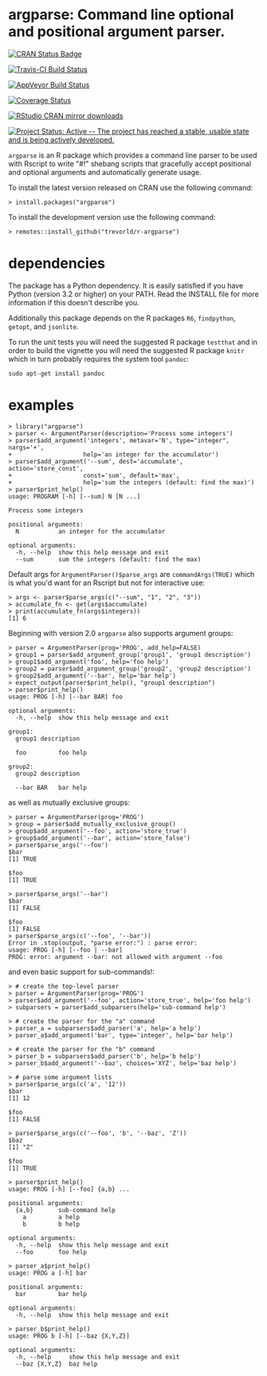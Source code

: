argparse: Command line optional and positional argument parser.
===============================================================

[![CRAN Status Badge](https://www.r-pkg.org/badges/version/argparse)](https://cran.r-project.org/package=argparse)

[![Travis-CI Build Status](https://travis-ci.org/trevorld/r-argparse.svg?branch=master)](https://travis-ci.org/trevorld/r-argparse)

[![AppVeyor Build Status](https://ci.appveyor.com/api/projects/status/github/trevorld/r-argparse?branch=master&svg=true)](https://ci.appveyor.com/project/trevorld/r-argparse/branch/master)

[![Coverage Status](https://img.shields.io/codecov/c/github/trevorld/r-argparse.svg)](https://codecov.io/github/trevorld/r-argparse?branch=master)

[![RStudio CRAN mirror downloads](https://cranlogs.r-pkg.org/badges/argparse)](https://cran.r-project.org/package=argparse)

[![Project Status: Active -- The project has reached a stable, usable state and is being actively developed.](http://www.repostatus.org/badges/latest/active.svg)](http://www.repostatus.org/#active)

`argparse` is an R package which provides a command line parser to be
used with Rscript to write \"\#!\" shebang scripts that gracefully
accept positional and optional arguments and automatically generate
usage.

To install the latest version released on CRAN use the following
command:

    > install.packages("argparse")

To install the development version use the following command:

    > remotes::install_github("trevorld/r-argparse")

dependencies
============

The package has a Python dependency. It is easily satisfied if you have
Python (version 3.2 or higher) on your PATH. Read the INSTALL file for
more information if this doesn\'t describe you.

Additionally this package depends on the R packages `R6`, `findpython`,
`getopt`, and `jsonlite`.

To run the unit tests you will need the suggested R package `testthat`
and in order to build the vignette you will need the suggested R package
`knitr` which in turn probably requires the system tool `pandoc`:

    sudo apt-get install pandoc

examples
========

    > library("argparse")
    > parser <- ArgumentParser(description='Process some integers')
    > parser$add_argument('integers', metavar='N', type="integer", nargs='+',
    +                    help='an integer for the accumulator')
    > parser$add_argument('--sum', dest='accumulate', action='store_const',
    +                    const='sum', default='max',
    +                    help='sum the integers (default: find the max)')
    > parser$print_help()
    usage: PROGRAM [-h] [--sum] N [N ...]

    Process some integers

    positional arguments:
      N           an integer for the accumulator

    optional arguments:
      -h, --help  show this help message and exit
      --sum       sum the integers (default: find the max)

Default args for `ArgumentParser()$parse_args` are `commandArgs(TRUE)`
which is what you\'d want for an Rscript but not for interactive use:

    > args <- parser$parse_args(c("--sum", "1", "2", "3")) 
    > accumulate_fn <- get(args$accumulate)
    > print(accumulate_fn(args$integers))
    [1] 6

Beginning with version 2.0 `argparse` also supports argument groups:

    > parser = ArgumentParser(prog='PROG', add_help=FALSE)
    > group1 = parser$add_argument_group('group1', 'group1 description')
    > group1$add_argument('foo', help='foo help')
    > group2 = parser$add_argument_group('group2', 'group2 description')
    > group2$add_argument('--bar', help='bar help')
    > expect_output(parser$print_help(), "group1 description")
    > parser$print_help()
    usage: PROG [-h] [--bar BAR] foo

    optional arguments:
      -h, --help  show this help message and exit

    group1:
      group1 description

      foo         foo help

    group2:
      group2 description

      --bar BAR   bar help

as well as mutually exclusive groups:

    > parser = ArgumentParser(prog='PROG')
    > group = parser$add_mutually_exclusive_group()
    > group$add_argument('--foo', action='store_true')
    > group$add_argument('--bar', action='store_false')
    > parser$parse_args('--foo')
    $bar
    [1] TRUE

    $foo
    [1] TRUE

    > parser$parse_args('--bar')
    $bar
    [1] FALSE

    $foo
    [1] FALSE
    > parser$parse_args(c('--foo', '--bar'))
    Error in .stop(output, "parse error:") : parse error:
    usage: PROG [-h] [--foo | --bar]
    PROG: error: argument --bar: not allowed with argument --foo

and even basic support for sub-commands!:

    > # create the top-level parser
    > parser = ArgumentParser(prog='PROG')
    > parser$add_argument('--foo', action='store_true', help='foo help')
    > subparsers = parser$add_subparsers(help='sub-command help')

    > # create the parser for the "a" command
    > parser_a = subparsers$add_parser('a', help='a help')
    > parser_a$add_argument('bar', type='integer', help='bar help')

    > # create the parser for the "b" command
    > parser_b = subparsers$add_parser('b', help='b help')
    > parser_b$add_argument('--baz', choices='XYZ', help='baz help')

    > # parse some argument lists
    > parser$parse_args(c('a', '12'))
    $bar
    [1] 12

    $foo
    [1] FALSE

    > parser$parse_args(c('--foo', 'b', '--baz', 'Z'))
    $baz
    [1] "Z"

    $foo
    [1] TRUE

    > parser$print_help()
    usage: PROG [-h] [--foo] {a,b} ...

    positional arguments:
      {a,b}       sub-command help
        a         a help
        b         b help

    optional arguments:
      -h, --help  show this help message and exit
      --foo       foo help

    > parser_a$print_help()
    usage: PROG a [-h] bar

    positional arguments:
      bar         bar help

    optional arguments:
      -h, --help  show this help message and exit

    > parser_b$print_help()
    usage: PROG b [-h] [--baz {X,Y,Z}]

    optional arguments:
      -h, --help     show this help message and exit
      --baz {X,Y,Z}  baz help
